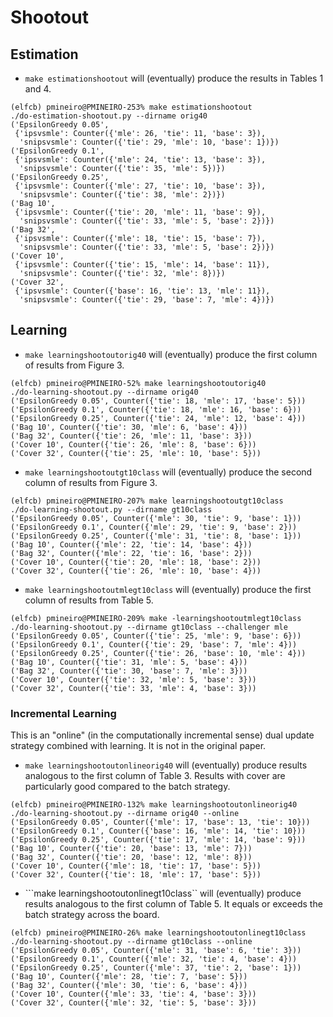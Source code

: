 # Shootout

## Estimation

* ```make estimationshootout``` will (eventually) produce the results in Tables 1 and 4.
```console
(elfcb) pmineiro@PMINEIRO-253% make estimationshootout 
./do-estimation-shootout.py --dirname orig40
('EpsilonGreedy 0.05',
 {'ipsvsmle': Counter({'mle': 26, 'tie': 11, 'base': 3}),
  'snipsvsmle': Counter({'tie': 29, 'mle': 10, 'base': 1})})
('EpsilonGreedy 0.1',
 {'ipsvsmle': Counter({'mle': 24, 'tie': 13, 'base': 3}),
  'snipsvsmle': Counter({'tie': 35, 'mle': 5})})
('EpsilonGreedy 0.25',
 {'ipsvsmle': Counter({'mle': 27, 'tie': 10, 'base': 3}),
  'snipsvsmle': Counter({'tie': 38, 'mle': 2})})
('Bag 10',
 {'ipsvsmle': Counter({'tie': 20, 'mle': 11, 'base': 9}),
  'snipsvsmle': Counter({'tie': 33, 'mle': 5, 'base': 2})})
('Bag 32',
 {'ipsvsmle': Counter({'mle': 18, 'tie': 15, 'base': 7}),
  'snipsvsmle': Counter({'tie': 33, 'mle': 5, 'base': 2})})
('Cover 10',
 {'ipsvsmle': Counter({'tie': 15, 'mle': 14, 'base': 11}),
  'snipsvsmle': Counter({'tie': 32, 'mle': 8})})
('Cover 32',
 {'ipsvsmle': Counter({'base': 16, 'tie': 13, 'mle': 11}),
  'snipsvsmle': Counter({'tie': 29, 'base': 7, 'mle': 4})})
```

## Learning

 * ```make learningshootoutorig40``` will (eventually) produce the first column of results from Figure 3.
 ```console
(elfcb) pmineiro@PMINEIRO-52% make learningshootoutorig40
./do-learning-shootout.py --dirname orig40
('EpsilonGreedy 0.05', Counter({'tie': 18, 'mle': 17, 'base': 5}))
('EpsilonGreedy 0.1', Counter({'tie': 18, 'mle': 16, 'base': 6}))
('EpsilonGreedy 0.25', Counter({'tie': 24, 'mle': 12, 'base': 4}))
('Bag 10', Counter({'tie': 30, 'mle': 6, 'base': 4}))
('Bag 32', Counter({'tie': 26, 'mle': 11, 'base': 3}))
('Cover 10', Counter({'tie': 26, 'mle': 8, 'base': 6}))
('Cover 32', Counter({'tie': 25, 'mle': 10, 'base': 5}))
```
 * ```make learningshootoutgt10class``` will (eventually) produce the second column of results from Figure 3.
 ```console
 (elfcb) pmineiro@PMINEIRO-207% make learningshootoutgt10class
./do-learning-shootout.py --dirname gt10class
('EpsilonGreedy 0.05', Counter({'mle': 30, 'tie': 9, 'base': 1}))
('EpsilonGreedy 0.1', Counter({'mle': 29, 'tie': 9, 'base': 2}))
('EpsilonGreedy 0.25', Counter({'mle': 31, 'tie': 8, 'base': 1}))
('Bag 10', Counter({'mle': 22, 'tie': 14, 'base': 4}))
('Bag 32', Counter({'mle': 22, 'tie': 16, 'base': 2}))
('Cover 10', Counter({'tie': 20, 'mle': 18, 'base': 2}))
('Cover 32', Counter({'tie': 26, 'mle': 10, 'base': 4}))
 ```
 
 * ```make learningshootoutmlegt10class``` will (eventually) produce the first column of results from Table 5.
 ```console
 (elfcb) pmineiro@PMINEIRO-209% make -learningshootoutmlegt10class
./do-learning-shootout.py --dirname gt10class --challenger mle
('EpsilonGreedy 0.05', Counter({'tie': 25, 'mle': 9, 'base': 6}))
('EpsilonGreedy 0.1', Counter({'tie': 29, 'base': 7, 'mle': 4}))
('EpsilonGreedy 0.25', Counter({'tie': 26, 'base': 10, 'mle': 4}))
('Bag 10', Counter({'tie': 31, 'mle': 5, 'base': 4}))
('Bag 32', Counter({'tie': 30, 'base': 7, 'mle': 3}))
('Cover 10', Counter({'tie': 32, 'mle': 5, 'base': 3}))
('Cover 32', Counter({'tie': 33, 'mle': 4, 'base': 3}))
 ```
### Incremental Learning

This is an "online" (in the computationally incremental sense) dual update strategy combined with learning.  It is not in the original paper.

* ```make learningshootoutonlineorig40``` will (eventually) produce results analogous to the first column of Table 3.  Results with cover are particularly good compared to the batch strategy.
```console
(elfcb) pmineiro@PMINEIRO-132% make learningshootoutonlineorig40
./do-learning-shootout.py --dirname orig40 --online
('EpsilonGreedy 0.05', Counter({'mle': 17, 'base': 13, 'tie': 10}))
('EpsilonGreedy 0.1', Counter({'base': 16, 'mle': 14, 'tie': 10}))
('EpsilonGreedy 0.25', Counter({'tie': 17, 'mle': 14, 'base': 9}))
('Bag 10', Counter({'tie': 20, 'base': 13, 'mle': 7}))
('Bag 32', Counter({'tie': 20, 'base': 12, 'mle': 8}))
('Cover 10', Counter({'mle': 18, 'tie': 17, 'base': 5}))
('Cover 32', Counter({'tie': 18, 'mle': 17, 'base': 5}))
```
* ```make learningshootoutonlinegt10class`` will (eventually) produce results analogous to the first column of Table 5.  It equals or exceeds the batch strategy across the board. 
```console
(elfcb) pmineiro@PMINEIRO-26% make learningshootoutonlinegt10class
./do-learning-shootout.py --dirname gt10class --online
('EpsilonGreedy 0.05', Counter({'mle': 31, 'base': 6, 'tie': 3}))
('EpsilonGreedy 0.1', Counter({'mle': 32, 'tie': 4, 'base': 4}))
('EpsilonGreedy 0.25', Counter({'mle': 37, 'tie': 2, 'base': 1}))
('Bag 10', Counter({'mle': 28, 'tie': 7, 'base': 5}))
('Bag 32', Counter({'mle': 30, 'tie': 6, 'base': 4}))
('Cover 10', Counter({'mle': 33, 'tie': 4, 'base': 3}))
('Cover 32', Counter({'mle': 32, 'tie': 5, 'base': 3}))
```
